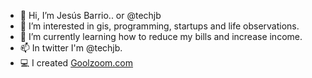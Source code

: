 - 👋 Hi, I’m Jesús Barrio.. or @techjb
- 👀 I’m interested in gis, programming, startups and life observations.
- 🌱 I’m currently learning how to reduce my bills and increase income.
- 📫 In twitter I'm @techjb.
- :computer: I created [Goolzoom.com](https://www.goolzoom.com/en/)

<!---
techjb/techjb is a ✨ special ✨ repository because its `README.md` (this file) appears on your GitHub profile.
You can click the Preview link to take a look at your changes.
--->
